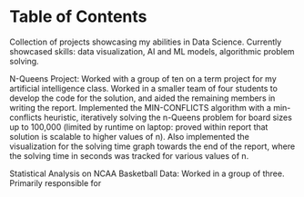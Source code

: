 # Table of Contents


Collection of projects showcasing my abilities in Data Science. Currently showcased skills: data visualization, AI and ML models, algorithmic problem solving.

N-Queens Project: Worked with a group of ten on a term project for my artificial intelligence class. Worked in a smaller team of four students to develop the code for the solution, and aided the remaining members in writing the report. Implemented the MIN-CONFLICTS algorithm with a min-conflicts heuristic, iteratively solving the n-Queens problem for board sizes up to 100,000 (limited by runtime on laptop: proved within report that solution is scalable to higher values of n). Also implemented the visualization for the solving time graph towards the end of the report, where the solving time in seconds was tracked for various values of n.

Statistical Analysis on NCAA Basketball Data: Worked in a group of three. Primarily responsible for 

